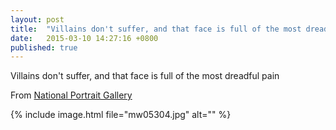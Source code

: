 ```yaml
---
layout: post
title:  "Villains don't suffer, and that face is full of the most dreadful pain"
date:   2015-03-10 14:27:16 +0800
published: true
---
```

Villains don't suffer, and that face is full of the most dreadful pain

From [National Portrait Gallery](http://www.npg.org.uk/)

{% include image.html file="mw05304.jpg" alt="" %}
